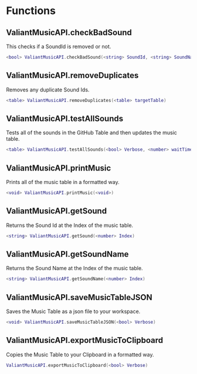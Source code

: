 # Functions

## ValiantMusicAPI.checkBadSound
This checks if a SoundId is removed or not.

```lua
<bool> ValiantMusicAPI.checkBadSound(<string> SoundId, <string> SoundName, <bool> UseMarketplace, <bool> Verbose)
```

## ValiantMusicAPI.removeDuplicates
Removes any duplicate Sound Ids.

```lua
<table> ValiantMusicAPI.removeDuplicates(<table> targetTable)
```

## ValiantMusicAPI.testAllSounds
Tests all of the sounds in the GitHub Table and then updates the music table.

```lua
<table> ValiantMusicAPI.testAllSounds(<bool> Verbose, <number> waitTime, <bool> UseMarketplace)
```

## ValiantMusicAPI.printMusic
Prints all of the music table in a formatted way.

```lua
<void> ValiantMusicAPI.printMusic(<void>)
```

## ValiantMusicAPI.getSound
Returns the Sound Id at the Index of the music table.

```lua
<string> ValiantMusicAPI.getSound(<number> Index)
```

## ValiantMusicAPI.getSoundName
Returns the Sound Name at the Index of the music table.

```lua
<string> ValiantMusicAPI.getSoundName(<number> Index)
```

## ValiantMusicAPI.saveMusicTableJSON
Saves the Music Table as a json file to your workspace.

```lua
<void> ValiantMusicAPI.saveMusicTableJSON(<bool> Verbose)
```

## ValiantMusicAPI.exportMusicToClipboard
Copies the Music Table to your Clipboard in a formatted way.

```lua
ValiantMusicAPI.exportMusicToClipboard(<bool> Verbose)
```